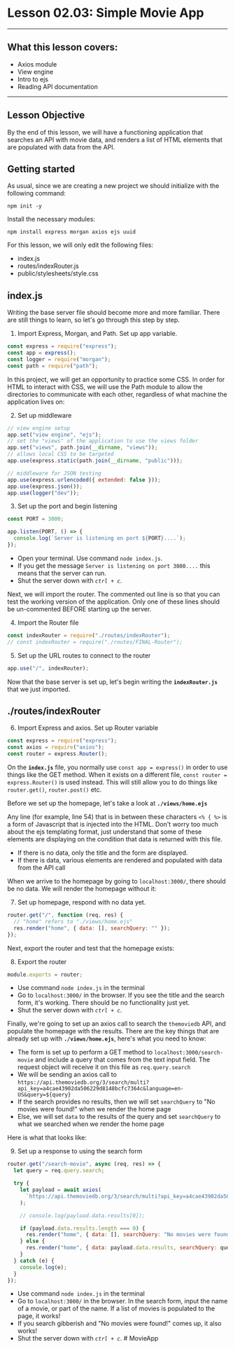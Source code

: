# Lesson 02.03: Simple Movie App
***


## What this lesson covers:
- Axios module
- View engine
- Intro to ejs
- Reading API documentation
***

<!-- SHOW FINAL VERSION FIRST -->
## Lesson Objective

By the end of this lesson, we will have a functioning application that searches an API with movie data, and renders a list of HTML elements that are populated with data from the API.

## Getting started

As usual, since we are creating a new project we should initialize with the following command:

<!-- 0a. Initialize the project -->
```
npm init -y
```

Install the necessary modules:

<!-- 0b. Install Modules -->
```
npm install express morgan axios ejs uuid
```

For this lesson, we will only edit the following files:
- index.js
- routes/indexRouter.js
- public/stylesheets/style.css


## index.js

Writing the base server file should become more and more familiar. There are still things to learn, so let's go through this step by step.

1. Import Express, Morgan, and Path. Set up app variable.
<!-- 1. Import Express, Morgan, Path, and set up app variable -->
```js
const express = require("express");
const app = express();
const logger = require("morgan");
const path = require("path");
```

In this project, we will get an opportunity to practice some CSS. In order for HTML to interact with CSS, we will use the Path module to allow the directories to communicate with each other, regardless of what machine the application lives on:

2. Set up middleware
<!-- 2. Set up middleware -->
```js
// view engine setup
app.set("view engine", "ejs");
// set the "views" of the application to use the views folder
app.set("views", path.join(__dirname, "views"));
// allows local CSS to be targeted
app.use(express.static(path.join(__dirname, "public")));

// middleware for JSON testing
app.use(express.urlencoded({ extended: false }));
app.use(express.json());
app.use(logger("dev"));
```

3. Set up the port and begin listening
<!-- 3. Set up the port and begin listening -->
```js
const PORT = 3000;

app.listen(PORT, () => {
  console.log(`Server is listening on port ${PORT}....`);
});
```

- Open your terminal. Use command `node index.js`.
- If you get the message `Server is listening on port 3000....` this means that the server can run.
- Shut the server down with _`ctrl + c`_. 

Next, we will import the router. The commented out line is so that you can test the working version of the application. Only one of these lines should be un-commented BEFORE starting up the server.

4. Import the Router file
<!-- 4. Import Router files -->
```js
const indexRouter = require("./routes/indexRouter");
// const indexRouter = require("./routes/FINAL-Router");
```

5. Set up the URL routes to connect to the router
<!-- 5. Set up the URL routes to connect to the router -->
```js
app.use("/", indexRouter);
```

Now that the base server is set up, let's begin writing the **`indexRouter.js`** that we just imported.

## ./routes/indexRouter

6. Import Express and axios. Set up Router variable
<!-- 6. Import Express and axios. Set up Router variable -->
```js
const express = require("express");
const axios = require("axios");
const router = express.Router();
```

On the **`index.js`** file, you normally use `const app = express()` in order to use things like the GET method. When it exists on a different file, `const router = express.Router()` is used instead. This will still allow you to do things like `router.get()`, `router.post()` etc.

Before we set up the homepage, let's take a look at **`./views/home.ejs`**

Any line (for example, line 54) that is in between these characters `<% { %>` is a form of Javascript that is injected into the HTML. Don't worry too much about the ejs templating format, just understand that some of these elements are displaying on the condition that data is returned with this file.

- If there is no data, only the title and the form are displayed.
- If there is data, various elements are rendered and populated with data from the API call

When we arrive to the homepage by going to `localhost:3000/`, there should be no data. We will render the homepage without it:

7. Set up homepage, respond with no data yet.
<!-- 7. Set up homepage, respond with no data yet. -->
```js
router.get("/", function (req, res) {
  // "home" refers to "./views/home.ejs"
  res.render("home", { data: [], searchQuery: "" });
});
```

Next, export the router and test that the homepage exists:

8. Export the router
<!-- 8. Export the router -->
```js
module.exports = router;
```

- Use command `node index.js` in the terminal
- Go to `localhost:3000/` in the browser. If you see the title and the search form, it's working. There should be no functionality just yet.
- Shut the server down with _`ctrl + c`_. 

Finally, we're going to set up an axios call to search the `themoviedb` API, and populate the homepage with the results. There are the key things that are already set up with **`./views/home.ejs`**, here's what you need to know:

- The form is set up to perform a GET method to `localhost:3000/search-movie` and include a query that comes from the text input field. The request object will receive it on this file as `req.query.search`
- We will be sending an axios call to `https://api.themoviedb.org/3/search/multi?api_key=a4cae43902da506229d8148bcfc7364c&language=en-US&query=${query}`
- If the search provides no results, then we will set `searchQuery` to "No movies were found!" when we render the home page
- Else, we will set `data` to the results of the query and set `searchQuery` to what we searched when we render the home page

Here is what that looks like:

9. Set up a response to using the search form
<!-- 9. Set up a response to using the search form -->
```js
router.get("/search-movie", async (req, res) => {
  let query = req.query.search;

  try {
    let payload = await axios(
      `https://api.themoviedb.org/3/search/multi?api_key=a4cae43902da506229d8148bcfc7364c&language=en-US&query=${query}`
    );

    // console.log(payload.data.results[0]);

    if (payload.data.results.length === 0) {
      res.render("home", { data: [], searchQuery: "No movies were found!" });
    } else {
      res.render("home", { data: payload.data.results, searchQuery: query });
    }
  } catch (e) {
    console.log(e);
  }
});
```

- Use command `node index.js` in the terminal
- Go to `localhost:3000/` in the browser. In the search form, input the name of a movie, or part of the name. If a list of movies is populated to the page, it works!
- If you search gibberish and "No movies were found!" comes up, it also works!
- Shut the server down with _`ctrl + c`_. # MovieApp
